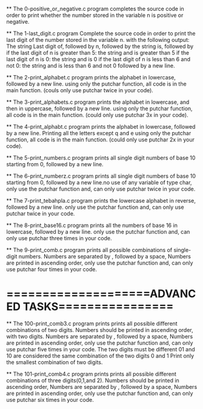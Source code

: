 ** The 0-positive_or_negative.c program completes the source code in order to print whether the number stored in the variable n is positive or negative.

** The 1-last_digit.c program Complete the source code in order to print the last digit of the number stored in the variable n. with the following output:
    The string Last digit of, followed by
    n, followed by
    the string is, followed by
        if the last digit of n is greater than 5: the string and is greater than 5
        if the last digit of n is 0: the string and is 0
        if the last digit of n is less than 6 and not 0: the string and is less than 6 and not 0
    followed by a new line.

** The 2-print_alphabet.c program prints the alphabet in lowercase, followed by a new line. using only the putchar function, all code is in the main function. (couls only use putchar twice in your code).

** The 3-print_alphabets.c program prints the alphabet in lowercase, and then in uppercase, followed by a new line. using only the putchar function, all code is in the main function. (could only use putchar 3x in your code).

** The 4-print_alphabt.c program prints the alphabet in lowercase, followed by a new line. Printing all the letters except q and e using only the putchar function, all code is in the main function. (could only use putchar 2x in your code).

** The 5-print_numbers.c program prints all single digit numbers of base 10 starting from 0, followed by a new line.

** The 6-print_numberz.c program prints all single digit numbers of base 10 starting from 0, followed by a new line.no use of any variable of type char, only use the putchar function and, can only use putchar twice in your code.

** The 7-print_tebahpla.c program prints the lowercase alphabet in reverse, followed by a new line. only use the putchar function and, can only use putchar twice in your code.

** The 8-print_base16.c program prints all the numbers of base 16 in lowercase, followed by a new line. only use the putchar function and, can only use putchar three times in your code.

** The 9-print_comb.c program prints all possible combinations of single-digit numbers. Numbers are separated by , followed by a space, Numbers are printed in ascending order, only use the putchar function and, can only use putchar four times in your code.

====================ADVANCED TASKS================
==================================================

** The 100-print_comb3.c program prints  prints all possible different combinations of two digits. Numbers should be printed in ascending order, with two digits. Numbers are separated by , followed by a space, Numbers are printed in ascending order, only use the putchar function and, can only use putchar five times in your code. The two digits must be different 01 and 10 are considered the same combination of the two digits 0 and 1 Print only the smallest combination of two digits.


** The 101-print_comb4.c program prints prints all possible different combinations of three digits(0,1,and 2). Numbers should be printed in ascending order, Numbers are separated by , followed by a space, Numbers are printed in ascending order, only use the putchar function and, can only use putchar six times in your code.



